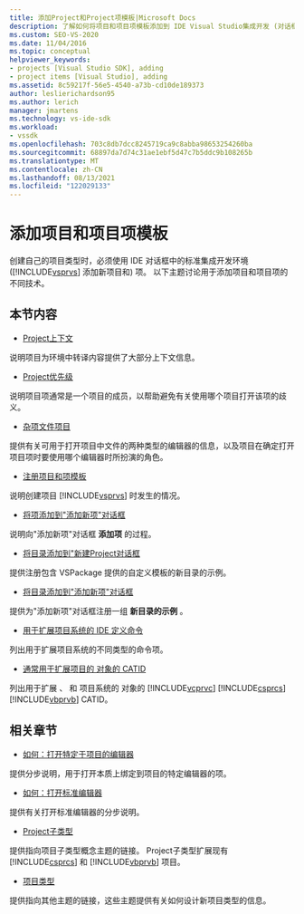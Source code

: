```yaml
---
title: 添加Project和Project项模板|Microsoft Docs
description: 了解如何将项目和项目项模板添加到 IDE Visual Studio集成开发 (对话框中) 。
ms.custom: SEO-VS-2020
ms.date: 11/04/2016
ms.topic: conceptual
helpviewer_keywords:
- projects [Visual Studio SDK], adding
- project items [Visual Studio], adding
ms.assetid: 8c59217f-56e5-4540-a73b-cd10de189373
author: leslierichardson95
ms.author: lerich
manager: jmartens
ms.technology: vs-ide-sdk
ms.workload:
- vssdk
ms.openlocfilehash: 703c8db7dcc8245719ca9c8abba98653254260ba
ms.sourcegitcommit: 68897da7d74c31ae1ebf5d47c7b5ddc9b108265b
ms.translationtype: MT
ms.contentlocale: zh-CN
ms.lasthandoff: 08/13/2021
ms.locfileid: "122029133"
---
```

# <a name="add-project-and-project-item-templates"></a>添加项目和项目项模板
创建自己的项目类型时，必须使用 IDE 对话框中的标准集成开发环境 ([!INCLUDE[vsprvs](../../code-quality/includes/vsprvs_md.md)] 添加新项目和) 项。 以下主题讨论用于添加项目和项目项的不同技术。

## <a name="in-this-section"></a>本节内容
- [Project上下文](../../extensibility/internals/project-context.md)

 说明项目为环境中转译内容提供了大部分上下文信息。

- [Project优先级](../../extensibility/internals/project-priority.md)

 说明项目项通常是一个项目的成员，以帮助避免有关使用哪个项目打开该项的歧义。

- [杂项文件项目](../../extensibility/internals/miscellaneous-files-project.md)

 提供有关可用于打开项目中文件的两种类型的编辑器的信息，以及项目在确定打开项目项时要使用哪个编辑器时所扮演的角色。

- [注册项目和项模板](../../extensibility/internals/registering-project-and-item-templates.md)

 说明创建项目 [!INCLUDE[vsprvs](../../code-quality/includes/vsprvs_md.md)] 时发生的情况。

- [将项添加到"添加新项"对话框](../../extensibility/internals/adding-items-to-the-add-new-item-dialog-boxes.md)

 说明向"添加新项"对话框 **添加项** 的过程。

- [将目录添加到"新建Project对话框](../../extensibility/internals/adding-directories-to-the-new-project-dialog-box.md)

 提供注册包含 VSPackage 提供的自定义模板的新目录的示例。

- [将目录添加到"添加新项"对话框](../../extensibility/internals/adding-directories-to-the-add-new-item-dialog-box.md)

 提供为"添加新项"对话框注册一组 **新目录的示例** 。

- [用于扩展项目系统的 IDE 定义命令](../../extensibility/internals/ide-defined-commands-for-extending-project-systems.md)

 列出用于扩展项目系统的不同类型的命令项。

- [通常用于扩展项目的 对象的 CATID](../../extensibility/internals/catids-for-objects-that-are-typically-used-to-extend-projects.md)

 列出用于扩展 、 和 项目系统的 对象的 [!INCLUDE[vcprvc](../../code-quality/includes/vcprvc_md.md)] [!INCLUDE[csprcs](../../data-tools/includes/csprcs_md.md)] [!INCLUDE[vbprvb](../../code-quality/includes/vbprvb_md.md)] CATID。

## <a name="related-sections"></a>相关章节
- [如何：打开特定于项目的编辑器](../../extensibility/how-to-open-project-specific-editors.md)

 提供分步说明，用于打开本质上绑定到项目的特定编辑器的项。

- [如何：打开标准编辑器](../../extensibility/how-to-open-standard-editors.md)

 提供有关打开标准编辑器的分步说明。

- [Project子类型](../../extensibility/internals/project-subtypes.md)

 提供指向项目子类型概念主题的链接。 Project子类型扩展现有 [!INCLUDE[csprcs](../../data-tools/includes/csprcs_md.md)] 和 [!INCLUDE[vbprvb](../../code-quality/includes/vbprvb_md.md)] 项目。

- [项目类型](../../extensibility/internals/project-types.md)

 提供指向其他主题的链接，这些主题提供有关如何设计新项目类型的信息。
